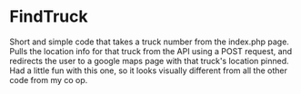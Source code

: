 # FindTruck
Short and simple code that takes a truck number from the index.php page. Pulls the location info for that truck from the API using a POST request, and redirects the user to a google maps page with that truck's location pinned. Had a little fun with this one, so it looks visually different from all the other code from my co op.
